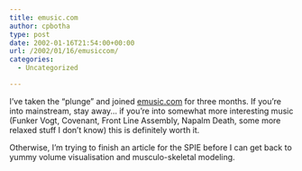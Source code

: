 ```yaml
---
title: emusic.com
author: cpbotha
type: post
date: 2002-01-16T21:54:00+00:00
url: /2002/01/16/emusiccom/
categories:
  - Uncategorized

---
```

I&#8217;ve taken the &#8220;plunge&#8221; and joined [emusic.com][1] for three months. If you&#8217;re into mainstream, stay away&#8230; if you&#8217;re into somewhat more interesting music (Funker Vogt, Covenant, Front Line Assembly, Napalm Death, some more relaxed stuff I don&#8217;t know) this is definitely worth it.

Otherwise, I&#8217;m trying to finish an article for the SPIE before I can get back to yummy volume visualisation and musculo-skeletal modeling.

 [1]: http://www.emusic.com/